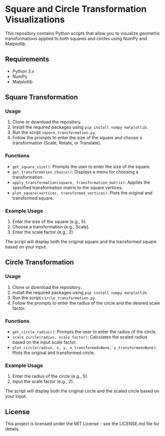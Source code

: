 # Square and Circle Transformation Visualizations

This repository contains Python scripts that allow you to visualize geometric transformations applied to both squares and circles using NumPy and Matplotlib.

## Requirements

- Python 3.x
- NumPy
- Matplotlib

## Square Transformation

### Usage

1. Clone or download the repository.
2. Install the required packages using `pip install numpy matplotlib`.
3. Run the script `square_transformation.py`.
4. Follow the prompts to enter the size of the square and choose a transformation (Scale, Rotate, or Translate).

### Functions

- `get_square_size()`: Prompts the user to enter the size of the square.
- `get_transformation_choice()`: Displays a menu for choosing a transformation.
- `apply_transformation(square, transformation_matrix)`: Applies the specified transformation matrix to the square vertices.
- `plot_square(vertices, transformed_vertices)`: Plots the original and transformed square.

### Example Usage

1. Enter the size of the square (e.g., 5).
2. Choose a transformation (e.g., Scale).
3. Enter the scale factor (e.g., 2).

The script will display both the original square and the transformed square based on your input.

## Circle Transformation

### Usage

1. Clone or download the repository.
2. Install the required packages using `pip install numpy matplotlib`.
3. Run the script `circle_transformation.py`.
4. Follow the prompts to enter the radius of the circle and the desired scale factor.

### Functions

- `get_circle_radius()`: Prompts the user to enter the radius of the circle.
- `scale_circle(radius, scale_factor)`: Calculates the scaled radius based on the input scale factor.
- `plot_circle(radius, x, y, x_transformed=None, y_transformed=None)`: Plots the original and transformed circle.

### Example Usage

1. Enter the radius of the circle (e.g., 5).
2. Input the scale factor (e.g., 2).

The script will display both the original circle and the scaled circle based on your input.

## License

This project is licensed under the MIT License - see the LICENSE.md file for details.


